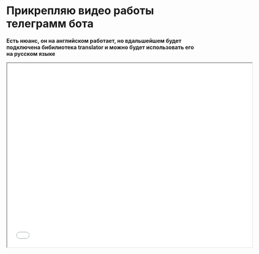 # Прикрепляю видео работы телеграмм бота 
**Есть нюанс, он на английском работает, но вдальшейшем будет подключена бибилиотека translator и можно будет использовать его на русском языке**

<iframe src="[https://drive.google.com/file/d/<FILE_ID>/preview](https://drive.google.com/file/d/154vl816LEzTgeeMZVoDWvpE3G0YhvZGE/view?usp=sharing)https://drive.google.com/file/d/154vl816LEzTgeeMZVoDWvpE3G0YhvZGE/view?usp=sharing" width="640" height="480"></iframe>


